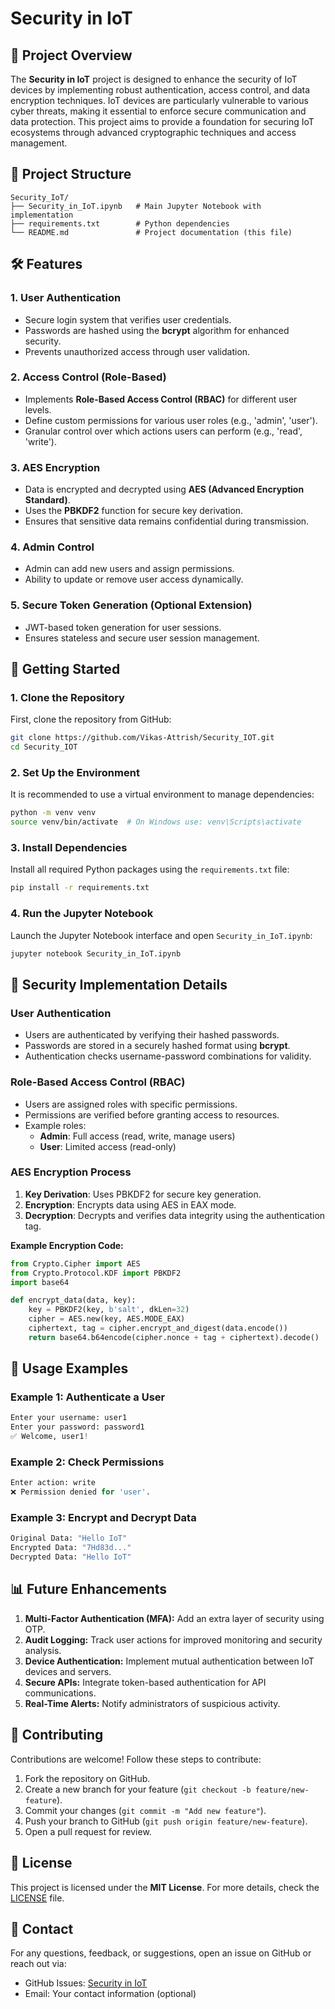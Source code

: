 # Security in IoT

## 📌 Project Overview
The **Security in IoT** project is designed to enhance the security of IoT devices by implementing robust authentication, access control, and data encryption techniques. IoT devices are particularly vulnerable to various cyber threats, making it essential to enforce secure communication and data protection. This project aims to provide a foundation for securing IoT ecosystems through advanced cryptographic techniques and access management.

## 📂 Project Structure
```
Security_IoT/
├── Security_in_IoT.ipynb   # Main Jupyter Notebook with implementation
├── requirements.txt        # Python dependencies
└── README.md               # Project documentation (this file)
```

## 🛠️ Features
### 1. User Authentication
- Secure login system that verifies user credentials.
- Passwords are hashed using the **bcrypt** algorithm for enhanced security.
- Prevents unauthorized access through user validation.

### 2. Access Control (Role-Based)
- Implements **Role-Based Access Control (RBAC)** for different user levels.
- Define custom permissions for various user roles (e.g., 'admin', 'user').
- Granular control over which actions users can perform (e.g., 'read', 'write').

### 3. AES Encryption
- Data is encrypted and decrypted using **AES (Advanced Encryption Standard)**.
- Uses the **PBKDF2** function for secure key derivation.
- Ensures that sensitive data remains confidential during transmission.

### 4. Admin Control
- Admin can add new users and assign permissions.
- Ability to update or remove user access dynamically.

### 5. Secure Token Generation (Optional Extension)
- JWT-based token generation for user sessions.
- Ensures stateless and secure user session management.

## 🚀 Getting Started

### 1. Clone the Repository
First, clone the repository from GitHub:
```bash
git clone https://github.com/Vikas-Attrish/Security_IOT.git
cd Security_IOT
```

### 2. Set Up the Environment
It is recommended to use a virtual environment to manage dependencies:

```bash
python -m venv venv
source venv/bin/activate  # On Windows use: venv\Scripts\activate
```

### 3. Install Dependencies
Install all required Python packages using the `requirements.txt` file:
```bash
pip install -r requirements.txt
```

### 4. Run the Jupyter Notebook
Launch the Jupyter Notebook interface and open `Security_in_IoT.ipynb`:
```bash
jupyter notebook Security_in_IoT.ipynb
```

## 🔐 Security Implementation Details

### User Authentication
- Users are authenticated by verifying their hashed passwords.
- Passwords are stored in a securely hashed format using **bcrypt**.
- Authentication checks username-password combinations for validity.

### Role-Based Access Control (RBAC)
- Users are assigned roles with specific permissions.
- Permissions are verified before granting access to resources.
- Example roles: 
  - **Admin**: Full access (read, write, manage users)
  - **User**: Limited access (read-only)

### AES Encryption Process
1. **Key Derivation**: Uses PBKDF2 for secure key generation.
2. **Encryption**: Encrypts data using AES in EAX mode.
3. **Decryption**: Decrypts and verifies data integrity using the authentication tag.

**Example Encryption Code:**
```python
from Crypto.Cipher import AES
from Crypto.Protocol.KDF import PBKDF2
import base64

def encrypt_data(data, key):
    key = PBKDF2(key, b'salt', dkLen=32)
    cipher = AES.new(key, AES.MODE_EAX)
    ciphertext, tag = cipher.encrypt_and_digest(data.encode())
    return base64.b64encode(cipher.nonce + tag + ciphertext).decode()
```

## 🧪 Usage Examples

### Example 1: Authenticate a User
```python
Enter your username: user1
Enter your password: password1
✅ Welcome, user1!
```

### Example 2: Check Permissions
```python
Enter action: write
❌ Permission denied for 'user'.
```

### Example 3: Encrypt and Decrypt Data
```python
Original Data: "Hello IoT"
Encrypted Data: "7Hd83d..."
Decrypted Data: "Hello IoT"
```

## 📊 Future Enhancements
1. **Multi-Factor Authentication (MFA):** Add an extra layer of security using OTP.
2. **Audit Logging:** Track user actions for improved monitoring and security analysis.
3. **Device Authentication:** Implement mutual authentication between IoT devices and servers.
4. **Secure APIs:** Integrate token-based authentication for API communications.
5. **Real-Time Alerts:** Notify administrators of suspicious activity.

## 🤝 Contributing
Contributions are welcome! Follow these steps to contribute:
1. Fork the repository on GitHub.
2. Create a new branch for your feature (`git checkout -b feature/new-feature`).
3. Commit your changes (`git commit -m "Add new feature"`).
4. Push your branch to GitHub (`git push origin feature/new-feature`).
5. Open a pull request for review.

## 📜 License
This project is licensed under the **MIT License**. For more details, check the [LICENSE](LICENSE) file.

## 📧 Contact
For any questions, feedback, or suggestions, open an issue on GitHub or reach out via:
- GitHub Issues: [Security in IoT](https://github.com/Vikas-Attrish/Security_IOT/issues)
- Email: Your contact information (optional)

